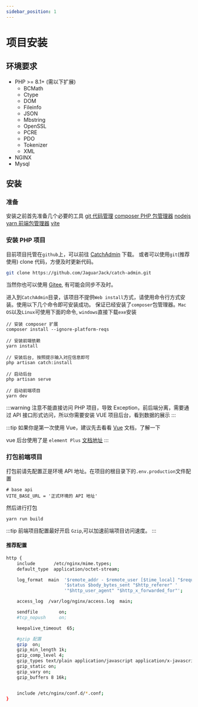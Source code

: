 ```yaml
---
sidebar_position: 1
---
```


# 项目安装

## 环境要求
- PHP >= 8.1+ (需以下扩展)
  - BCMath
  - Ctype
  - DOM
  - Fileinfo
  - JSON
  - Mbstring
  - OpenSSL
  - PCRE
  - PDO
  - Tokenizer
  - XML
- NGINX
- Mysql

## 安装
### 准备
安装之前首先准备几个必要的工具
[git 代码管理](https://git-scm.com/downloads)
[composer PHP 包管理器](https://getcomposer.org/download/)
[nodejs](https://nodejs.org/zh-cn/)
[yarn 前端包管理器](https://yarn.bootcss.com/)
[vite](https://cn.vitejs.dev/)

### 安装 PHP 项目
目前项目托管在`github`上，可以前往 [CatchAdmin](https://github.com/JaguarJack/catch-admin) 下载。
或者可以使用`git`(推荐使用) clone 代码，方便及时更新代码。
```sh
git clone https://github.com/JaguarJack/catch-admin.git
```
当然你也可以使用 [Gitee](https://gitee.com/jaguarjack/catchAdmin), 有可能会同步不及时。


进入到`CatchAdmin`目录，该项目不提供`Web install`方式，请使用命令行方式安装。使用以下几个命令即可安装成功。
保证已经安装了`composer`包管理器。`Mac OS`以及`Linux`可使用下面的命令, `windows`直接下载`exe`安装

```shell
// 安装 composer 扩展
composer install --ignore-platform-reqs

// 安装前端依赖
yarn install

// 安装后台, 按照提示输入对应信息即可
php artisan catch:install

// 启动后台
php artisan serve

// 启动前端项目
yarn dev
```
:::warning
注意不能直接访问 PHP 项目，导致 Exception，前后端分离，需要通过 API 接口形式访问，所以你需要安装 VUE 项目后台，看到数据的展示
:::

:::tip
如果你是第一次使用 Vue，建议先去看看 [Vue](https://cn.vuejs.org/) 文档，了解一下

vue 后台使用了是 `element Plus` [文档地址](https://element-plus.org)
:::


### 打包前端项目
打包前请先配置正是环境 API 地址。在项目的根目录下的`.env.production`文件配置
```
# base api
VITE_BASE_URL = '正式环境的 API 地址'
```
然后进行打包
```
yarn run build
```
:::tip
前端项目配置最好开启 `Gzip`,可以加速前端项目访问速度。
:::
#### 推荐配置
```sh
http {
    include       /etc/nginx/mime.types;
    default_type  application/octet-stream;

    log_format  main  '$remote_addr - $remote_user [$time_local] "$request" '
                      '$status $body_bytes_sent "$http_referer" '
                      '"$http_user_agent" "$http_x_forwarded_for"';

    access_log  /var/log/nginx/access.log  main;

    sendfile        on;
    #tcp_nopush     on;

    keepalive_timeout  65;

    #gzip 配置
    gzip  on;
    gzip_min_length 1k;
    gzip_comp_level 4;
    gzip_types text/plain application/javascript application/x-javascript text/css application/xml text/javascript ;
    gzip_static on;
    gzip_vary on;
    gzip_buffers 8 16k;


    include /etc/nginx/conf.d/*.conf;
}
```